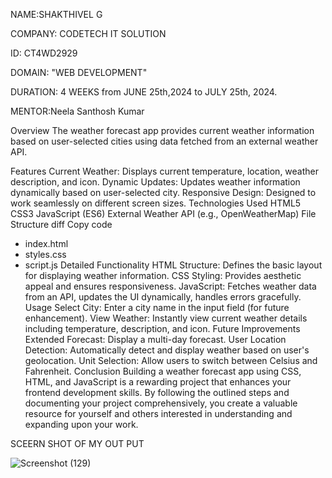 
NAME:SHAKTHIVEL G


COMPANY: CODETECH IT SOLUTION


ID: CT4WD2929

DOMAIN: "WEB DEVELOPMENT"

DURATION: 4 WEEKS from JUNE 25th,2024 to JULY 25th, 2024.

MENTOR:Neela Santhosh Kumar




Overview
The weather forecast app provides current weather information based on user-selected cities using data fetched from an external weather API.

Features
Current Weather: Displays current temperature, location, weather description, and icon.
Dynamic Updates: Updates weather information dynamically based on user-selected city.
Responsive Design: Designed to work seamlessly on different screen sizes.
Technologies Used
HTML5
CSS3
JavaScript (ES6)
External Weather API (e.g., OpenWeatherMap)
File Structure
diff
Copy code
- index.html
- styles.css
- script.js
Detailed Functionality
HTML Structure: Defines the basic layout for displaying weather information.
CSS Styling: Provides aesthetic appeal and ensures responsiveness.
JavaScript: Fetches weather data from an API, updates the UI dynamically, handles errors gracefully.
Usage
Select City: Enter a city name in the input field (for future enhancement).
View Weather: Instantly view current weather details including temperature, description, and icon.
Future Improvements
Extended Forecast: Display a multi-day forecast.
User Location Detection: Automatically detect and display weather based on user's geolocation.
Unit Selection: Allow users to switch between Celsius and Fahrenheit.
Conclusion
Building a weather forecast app using CSS, HTML, and JavaScript is a rewarding project that enhances your frontend development skills. By following the outlined steps and documenting your project comprehensively, you create a valuable resource for yourself and others interested in understanding and expanding upon your work.

SCEERN SHOT OF MY OUT PUT

![Screenshot (129)](https://github.com/user-attachments/assets/4e22c9c4-3d0c-4c8a-9084-e7b5ed0a8efd)
